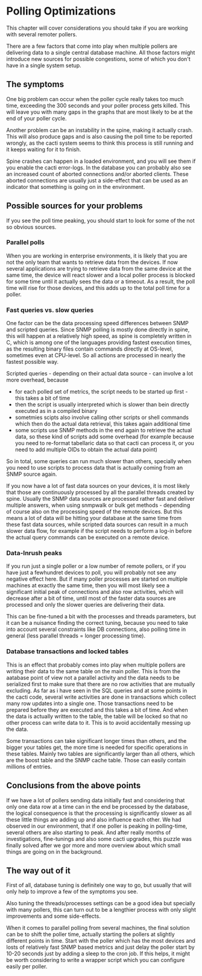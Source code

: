 # Polling Optimizations
This chapter will cover considerations you should take if you are working with several remoter pollers.

There are a few factors that come into play when multiple pollers are delivering data to a single central database machine.
All those factors might introduce new sources for possible congestions, some of which you don't have in a single system setup.

## The symptoms
One big problem can occur when the poller cycle really takes too much time, exceeding the 300 seconds and your poller process gets killed.
This will leave you with many gaps in the graphs that are most likely to be at the end of your poller cycle.

Another problem can be an instability in the spine, making it actually crash.
This will also produce gaps and is also causing the poll time to be reported wrongly, as the cacti system seems to think this process is still running and it keeps waiting for it to finish.

Spine crashes can happen in a loaded environment, and you will see them if you enable the cacti error-logs.
In the database you can probably also see an increased count of aborted connections and/or aborted clients.
These aborted connections are usually just a side-effect that can be used as an indicator that something is going on in the environment.

## Possible sources for your problems
If you see the poll time peaking, you should start to look for some of the not so obvious sources.

### Parallel polls
When you are working in enterprise environments, it is likely that you are not the only team that wants to retrieve data from the devices.
If now several applications are trying to retrieve data from the same device at the same time, the device will react slower and a local poller process is blocked for some time until it actually sees the data or a timeout.
As a result, the poll time will rise for those devices, and this adds up to the total poll time for a poller.

### Fast queries vs. slow queries
One factor can be the data processing speed differences between SNMP and scripted queries.
Since SNMP polling is mostly done directly in spine, this will happen at a relatively high speed, as spine is completely written in C, which is among one of the languages providing fastest execution times, as the resulting binary files contain commands directly at OS-level, sometimes even at CPU-level. So all actions are processed in nearly the fastest possible way.

Scripted queries - depending on their actual data source - can involve a lot more overhead, because
 - for each polled set of metrics, the script needs to be started up first - this takes a bit of time
 - then the script is usually interpreted which is slower than bein directly executed as in a compiled binary
 - sometmies scipts also involve calling other scripts or shell commands which then do the actual data retrieval, this takes again additional time
 - some scripts use SNMP methods in the end again to retrieve the actual data, so these kind of scripts add some overhead
   (for example because you need to re-format tabellaric data so that cacti can process it, or you need to add multiple OIDs to obtain the actual data point)

So in total, some queries can run much slower than others, specially when you need to use scripts to process data that is actually coming from an SNMP source again.

If you now have a lot of fast data sources on your devices, it is most likely that those are continuously processed by all the parallel threads created by spine.
Usually the SNMP data sources are processed rather fast and deliver multiple answers, when using snmpwalk or bulk get methods - depending of course also on the processing speed of the remote devices.
But this means a lot of data will be hitting your database at the same time from these fast data sources, while scripted data sources can result in a much slower data flow, for example if the script needs to perform a log-in before the actual query commands can be executed on a remote device.

### Data-Inrush peaks
If you run just a single poller or a low number of remote pollers, or if you have just a fewhundret devices to poll, you will probably not see any negative effect here.
But if many poller processes are started on multiple machines at exactly the same time, then you will most likely see a significant initial peak of connections and also row activities, which will decrease after a bit of time, until most of the faster data sources are processed and only the slower queries are delivering their data.

This can be fine-tuned a bit with the processes and threads parameters, but it can be a nuisance finding the correct tuning, because you need to take into account several constraints like DB connections, also polling time in general (less parallel threads = longer processing time).

### Database transactions and locked tables
This is an effect that probably comes into play when multiple pollers are writing their data to the same table on the main poller.
This is from the aatabase point of view not a parallel activity and the data needs to be serialized first to make sure that there are no row activities that are mutually excluding.
As far as i have seen in the SQL queries and at some points in the cacti code, several write activities are done in transactions which collect many row updates into a single one.
Those transactions need to be prepared before they are executed and this takes a bit of time.
And when the data is actually written to the table, the table will be locked so that no other process can write data to it.
This is to avoid accidentally messing up the data.

Some transactions can take significant longer times than others, and the bigger your tables get, the more time is needed for specific operations in these tables.
Mainly two tables are significantly larger than all others, which are the boost table and the SNMP cache table.
Those can easily contain millions of entries.

## Conclusions from the above points
If we have a lot of pollers sending data initially fast and considering that only one data row at a time can in the end be processed by the database, the logical consequence is that the processing is significantly slower as all these little things are adding up and also influence each other.
We had observed in our environment, that if one poller is peaking in polling-time, several others are also starting to peak.
And after really months of investigations, fine-tunings and also some cacti upgrades, this puzzle was finally solved after we gor more and more overview about which small things are going on in the background.

## The way out of it
First of all, database tuning is definitely one way to go, but usually that will only help to improve a few of the symptoms you see.

Also tuning the threads/processes settings can be a good idea but specially with many pollers, this can turn out to be a lengthier process with only slight improvements and some side-effects.

When it comes to parallel polling from several machines, the final solution can be to shift the poller time, actually starting the pollers at slightly different points in time.
Start with the poller which has the most devices and losts of relatively fast SNMP based metrics and just delay the poller start by 10-20 seconds just by adding a sleep to the cron job.
If this helps, it might be worth considering to write a wrapper script which you can configure easily per poller.
